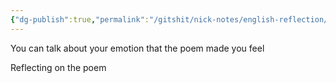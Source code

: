 ```yaml
---
{"dg-publish":true,"permalink":"/gitshit/nick-notes/english-reflection/","tags":["assignment","english","#irishairman"]}
---
```


You can talk about your emotion that the poem made you feel

Reflecting on the poem 
